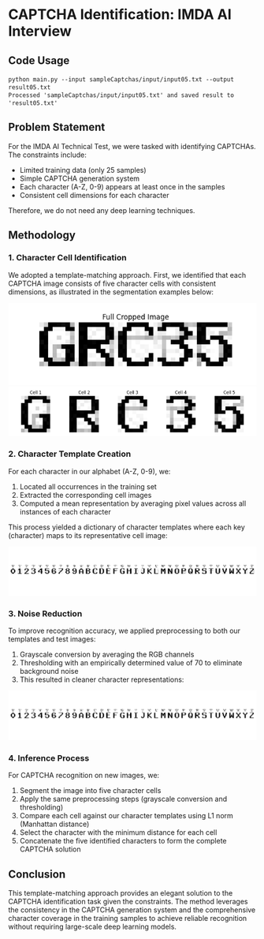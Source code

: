 # CAPTCHA Identification: IMDA AI Interview

## Code Usage
```
python main.py --input sampleCaptchas/input/input05.txt --output result05.txt
Processed 'sampleCaptchas/input/input05.txt' and saved result to 'result05.txt'
```


## Problem Statement
For the IMDA AI Technical Test, we were tasked with identifying CAPTCHAs. The constraints include:
- Limited training data (only 25 samples)
- Simple CAPTCHA generation system
- Each character (A-Z, 0-9) appears at least once in the samples
- Consistent cell dimensions for each character

Therefore, we do not need any deep learning techniques.

## Methodology

### 1. Character Cell Identification
We adopted a template-matching approach. First, we identified that each CAPTCHA image consists of five character cells with consistent dimensions, as illustrated in the segmentation examples below:

![Figure1](Figure_1.png)
![Figure2](Figure_2.png)

### 2. Character Template Creation
For each character in our alphabet (A-Z, 0-9), we:
1. Located all occurrences in the training set
2. Extracted the corresponding cell images
3. Computed a mean representation by averaging pixel values across all instances of each character

This process yielded a dictionary of character templates where each key (character) maps to its representative cell image:

![MeanRep](Mean_Rep.png)

### 3. Noise Reduction
To improve recognition accuracy, we applied preprocessing to both our templates and test images:
1. Grayscale conversion by averaging the RGB channels
2. Thresholding with an empirically determined value of 70 to eliminate background noise
3. This resulted in cleaner character representations:

![DenoiseRep](Denoise_Rep.png)

### 4. Inference Process
For CAPTCHA recognition on new images, we:
1. Segment the image into five character cells
2. Apply the same preprocessing steps (grayscale conversion and thresholding)
3. Compare each cell against our character templates using L1 norm (Manhattan distance)
4. Select the character with the minimum distance for each cell
5. Concatenate the five identified characters to form the complete CAPTCHA solution

## Conclusion
This template-matching approach provides an elegant solution to the CAPTCHA identification task given the constraints. The method leverages the consistency in the CAPTCHA generation system and the comprehensive character coverage in the training samples to achieve reliable recognition without requiring large-scale deep learning models.

